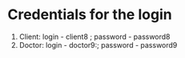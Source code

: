 # Credentials for the login
1. Client: login - client8 ; password - password8
2. Doctor: login - doctor9:; password - password9